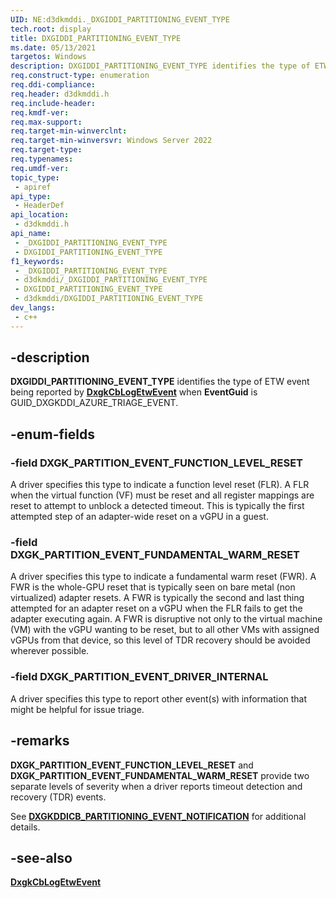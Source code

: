 ```yaml
---
UID: NE:d3dkmddi._DXGIDDI_PARTITIONING_EVENT_TYPE
tech.root: display
title: DXGIDDI_PARTITIONING_EVENT_TYPE
ms.date: 05/13/2021
targetos: Windows
description: DXGIDDI_PARTITIONING_EVENT_TYPE identifies the type of ETW event being reported by DxgkCbLogEtwEvent when EventGuid is GUID_DXGKDDI_AZURE_TRIAGE_EVENT.
req.construct-type: enumeration
req.ddi-compliance: 
req.header: d3dkmddi.h
req.include-header: 
req.kmdf-ver: 
req.max-support: 
req.target-min-winverclnt: 
req.target-min-winversvr: Windows Server 2022
req.target-type: 
req.typenames: 
req.umdf-ver: 
topic_type:
 - apiref
api_type:
 - HeaderDef
api_location:
 - d3dkmddi.h
api_name:
 - _DXGIDDI_PARTITIONING_EVENT_TYPE
 - DXGIDDI_PARTITIONING_EVENT_TYPE
f1_keywords:
 - _DXGIDDI_PARTITIONING_EVENT_TYPE
 - d3dkmddi/_DXGIDDI_PARTITIONING_EVENT_TYPE
 - DXGIDDI_PARTITIONING_EVENT_TYPE
 - d3dkmddi/DXGIDDI_PARTITIONING_EVENT_TYPE
dev_langs:
 - c++
---
```


## -description

**DXGIDDI_PARTITIONING_EVENT_TYPE** identifies the type of ETW event being reported by [**DxgkCbLogEtwEvent**](../dispmprt/nc-dispmprt-dxgkcb_log_etw_event.md) when **EventGuid** is GUID_DXGKDDI_AZURE_TRIAGE_EVENT.

## -enum-fields

### -field DXGK_PARTITION_EVENT_FUNCTION_LEVEL_RESET

A driver specifies this type to indicate a function level reset (FLR). A FLR when the virtual function (VF) must be reset and all register mappings are reset to attempt to unblock a detected timeout. This is typically the first attempted step of an adapter-wide reset on a vGPU in a guest.

### -field DXGK_PARTITION_EVENT_FUNDAMENTAL_WARM_RESET

A driver specifies this type to indicate a fundamental warm reset (FWR). A FWR is the whole-GPU reset that is typically seen on bare metal (non virtualized) adapter resets. A FWR is typically the second and last thing attempted for an adapter reset on a vGPU when the FLR fails to get the adapter executing again. A FWR is disruptive not only to the virtual machine (VM) with the vGPU wanting to be reset, but to all other VMs with assigned vGPUs from that device, so this level of TDR recovery should be avoided wherever possible.

### -field DXGK_PARTITION_EVENT_DRIVER_INTERNAL

A driver specifies this type to report other event(s) with information that might be helpful for issue triage.

## -remarks

**DXGK_PARTITION_EVENT_FUNCTION_LEVEL_RESET** and **DXGK_PARTITION_EVENT_FUNDAMENTAL_WARM_RESET** provide two separate levels of severity when a driver reports timeout detection and recovery (TDR) events.

See [**DXGKDDICB_PARTITIONING_EVENT_NOTIFICATION**](ns-d3dkmddi-dxgkddicb_partitioning_event_notification.md) for additional details.

## -see-also

[**DxgkCbLogEtwEvent**](../dispmprt/nc-dispmprt-dxgkcb_log_etw_event.md)
